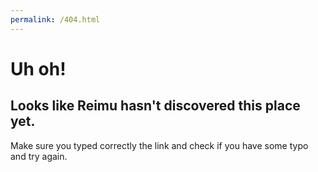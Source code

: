 ```yaml
---
permalink: /404.html
---
```


# **Uh oh!**
## **Looks like Reimu hasn't discovered this place yet.**

Make sure you typed correctly the link and check if you have some typo and try again.
